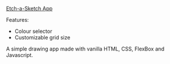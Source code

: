 [Etch-a-Sketch App](index.html "Etch-a-Sketch")

Features:
- Colour selector
- Customizable grid size

A simple drawing app made with vanilla HTML, CSS, FlexBox and Javascript.

